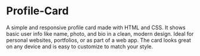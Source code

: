 # Profile-Card
A simple and responsive profile card made with HTML and  CSS. It shows basic user info like name, photo, and bio in a clean, modern design. Ideal for personal websites, portfolios, or as part of a web app. The card looks great on any device and is easy to customize to match your style.

